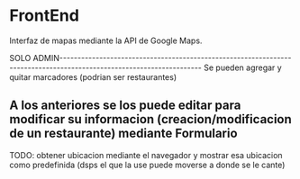 # FrontEnd

Interfaz de mapas mediante la API de Google Maps.

SOLO ADMIN---------------------------------------------------------------------------------------------------------------------
Se pueden agregar y quitar marcadores (podrian ser restaurantes)

A los anteriores se los puede editar para modificar su informacion (creacion/modificacion de un restaurante) mediante Formulario
-------------------------------------------------------------------------------------------------------------------------------

TODO: obtener ubicacion mediante el navegador y mostrar esa ubicacion como predefinida (dsps el que la use puede moverse a donde se le cante)


